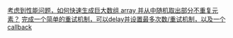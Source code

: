 [考虑到性能问题，如何快速生成巨大数组 array 并从中随机取出部分不重复元素？](./arrayChunk.js)
[完成一个简单的重试机制，可以delay并设置最多次数/重试机制，以及一个callback](./poller.ts)
